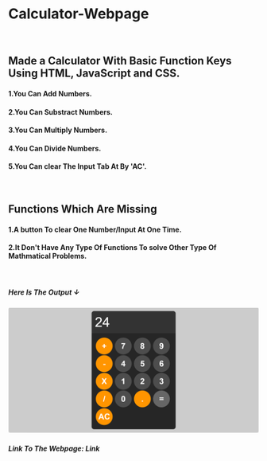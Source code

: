<h1>Calculator-Webpage</h1>
<br/>
<h2>Made a Calculator With Basic Function Keys Using HTML, JavaScript and CSS.</h2>
<h4>1.You Can Add Numbers.</h4>
<h4>2.You Can Substract Numbers.</h4>
<h4>3.You Can Multiply Numbers. </h4>
<h4>4.You Can Divide Numbers.</h4>
<h4>5.You Can clear The Input Tab At By 'AC'.</h4>
<br/>
<h2>Functions Which Are Missing</h2>
<h4>1.A button To clear One Number/Input At One Time.</h4>
<h4>2.It Don't Have Any Type Of Functions To solve Other Type Of Mathmatical Problems.</h4>
<br/>
<h5>Here Is The Output	&darr;</h5>
<img src="img/Screenshot 2024-06-20 120133.png" alt="Image Showing How It Looks On Browser">
<h5>Link To The Webpage:<a href="https://jadhavsau777.github.io/Calculator-Webpage/" style="text-decoration:none;"> Link</a></h5>


